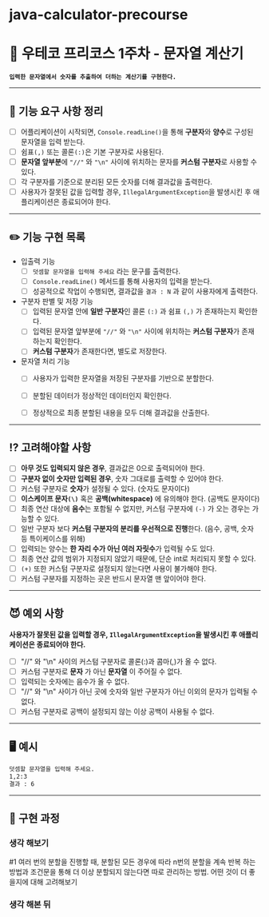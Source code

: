# java-calculator-precourse

# 💬 우테코 프리코스 1주차 - 문자열 계산기

**`입력한 문자열에서 숫자를 추출하여 더하는 계산기를 구현한다.`**

---

## 📝 기능 요구 사항 정리

- [ ] 어플리케이션이 시작되면, `Console.readLine()`을 통해 **구분자**와 **양수**로 구성된 문자열을 입력 받는다.
- [ ] 쉼표`(,)` 또는 콜론`(:)`은 기본 구분자로 사용된다.
- [ ] **문자열 앞부분**에 `"//"` 와  `"\n"` 사이에 위치하는 문자를 **커스텀 구분자**로 사용할 수 있다.
- [ ] 각 구분자를 기준으로 분리된 모든 숫자를 더해 결과값을 출력한다.
- [ ] 사용자가 잘못된 값을 입력할 경우, `IllegalArgumentException`을 발생시킨 후 애플리케이션은 종료되어야 한다.

---

## ✏️ 기능 구현 목록

- 입출력 기능
    - [ ] `덧셈할 문자열을 입력해 주세요` 라는 문구를 출력한다.
    - [ ] `Console.readLine()` 메서드를 통해 사용자의 입력을 받는다.
    - [ ] 성공적으로 작업이 수행되면, 결과값을 `결과 : N` 과 같이 사용자에게 출력한다.

- 구분자 판별 및 저장 기능
    - [ ] 입력된 문자열 안에 **일반 구분자**인 콜론 `(:)` 과 쉼표 `(,)` 가 존재하는지 확인한다.
    - [ ] 입력된 문자열 앞부분에 `"//"` 와 `"\n"` 사이에 위치하는 **커스텀 구분자**가 존재하는지 확인한다.
    - [ ] **커스텀 구분자**가 존재한다면, 별도로 저장한다.

- 문자열 처리 기능
    - [ ] 사용자가 입력한 문자열을 저장된 구분자를 기반으로 분할한다.
    - [ ] 분할된 데이터가 정상적인 데이터인지 확인한다.
    - [ ] 정상적으로 최종 분할된 내용을 모두 더해 결과값을 산출한다.



---

## ⁉️ 고려해야할 사항

- [ ] **아무 것도 입력되지 않은 경우**, 결과값은 0으로 출력되어야 한다.
- [ ] **구분자 없이 숫자만 입력된 경우**, 숫자 그대로를 출력할 수 있어야 한다.
- [ ] 커스텀 구분자로 **숫자**가 설정될 수 있다. (숫자도 문자이다)
- [ ] **이스케이프 문자`(\)`** 혹은 **공백(whitespace)** 에 유의해야 한다. (공백도 문자이다)
- [ ] 최종 연산 대상에 **음수**는 포함될 수 없지만, 커스텀 구분자에 `(-)` 가 오는 경우는 가능할 수 있다.
- [ ] 일반 구분자 보다 **커스텀 구분자의 분리를 우선적으로 진행**한다. (음수, 공백, 숫자 등 특이케이스를 위해)
- [ ] 입력되는 양수는 **한 자리 수가 아닌 여러 자릿수**가 입력될 수도 있다.
- [ ] 최종 연산 값의 범위가 지정되지 않았기 때문에, 단순 int로 처리되지 못할 수 있다.
- [ ] `(+)` 또한 커스텀 구분자로 설정되지 않는다면 사용이 불가해야 한다.
- [ ] 커스텀 구분자를 지정하는 곳은 반드시 문자열 맨 앞이어야 한다.

---

## 😈 예외 사항
**사용자가 잘못된 값을 입력할 경우, `IllegalArgumentException`을 발생시킨 후 애플리케이션은 종료되어야 한다.**
- [ ] "//" 와 "\n" 사이의 커스텀 구분자로 콜론(:)과 콤마(,)가 올 수 없다.
- [ ] 커스텀 구분자로 **문자** 가 아닌 **문자열** 이 주어질 수 없다.
- [ ] 입력되는 숫자에는 음수가 올 수 없다.
- [ ] "//" 와 "\n" 사이가 아닌 곳에 숫자와 일반 구분자가 아닌 이외의 문자가 입력될 수 없다.
- [ ] 커스텀 구분자로 공백이 설정되지 않는 이상 공백이 사용될 수 없다.

---

## 🖥️ 예시

```markdown
덧셈할 문자열을 입력해 주세요.
1,2:3
결과 : 6
```

---

## 🤔 구현 과정

### 생각 해보기
\#1 여러 번의 분할을 진행할 때, 분할된 모든 경우에 따라 n번의 분할을 계속 반복 하는 방법과 조건문을 통해
더 이상 분할되지 않는다면 따로 관리하는 방법. 어떤 것이 더 좋을지에 대해 고려해보기

### 생각 해본 뒤